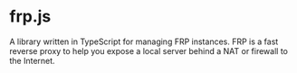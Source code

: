 # frp.js
 A library written in TypeScript for managing FRP instances. FRP is a fast reverse proxy to help you expose a local server behind a NAT or firewall to the Internet.
